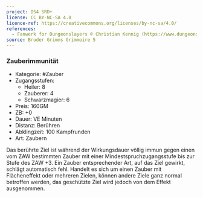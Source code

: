 ```yaml
---
project: DS4 SRD+
license: CC BY-NC-SA 4.0
licence-ref: https://creativecommons.org/licenses/by-nc-sa/4.0/
references: 
  - Fanwerk for Dungeonslayers © Christian Kennig (https://www.dungeonslayers.net/)
source: Bruder Grimms Grimmoire 5
---
```


### Zauberimmunität

- Kategorie: #Zauber
- Zugangsstufen:
  - Heiler: 8
  - Zauberer: 4
  - Schwarzmagier: 6
- Preis: 160GM
- ZB: +0
- Dauer: VE Minuten
- Distanz: Berühren
- Abklingzeit: 100 Kampfrunden
- Art: Zaubern

Das berührte Ziel ist während der Wirkungsdauer völlig immun gegen einen vom ZAW bestimmten Zauber mit einer Mindestspruchzugangsstufe bis zur Stufe des ZAW +3. Ein Zauber entsprechender Art, auf das Ziel gewirkt, schlägt automatisch fehl. Handelt es sich um einen Zauber mit Flächeneffekt oder mehreren Zielen, können andere Ziele ganz normal betroffen werden, das geschützte Ziel wird jedoch von dem Effekt ausgenommen.


